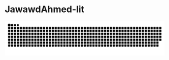 # JawawdAhmed-lit

<picture>
  <source media="(prefers-color-scheme: dark)" srcset="https://raw.githubusercontent.com/JawwadAhmed-lit/JawwadAhmed-lit/output/github-contribution-grid-snake-dark.svg">
  <source media="(prefers-color-scheme: light)" srcset="https://raw.githubusercontent.com/JawwadAhmed-lit/JawwadAhmed-lit/output/github-contribution-grid-snake.svg">
  <img alt="github contribution grid snake animation" src="https://raw.githubusercontent.com/JawwadAhmed-lit/JawwadAhmed-lit/output/github-contribution-grid-snake.svg">
</picture>
